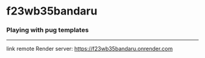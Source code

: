 # f23wb35bandaru
### Playing with pug templates
---
link remote Render server: https://f23wb35bandaru.onrender.com
